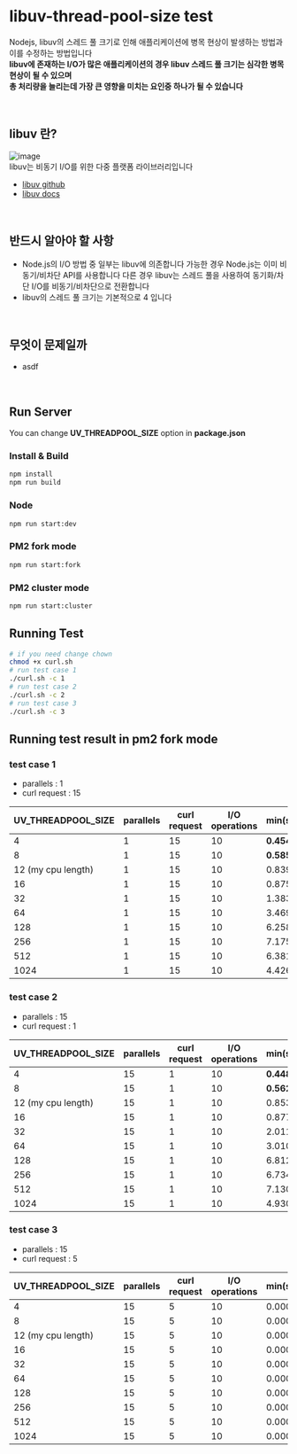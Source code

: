 # libuv-thread-pool-size test

Nodejs, libuv의 스레드 풀 크기로 인해 애플리케이션에 병목 현상이 발생하는 방법과 이를 수정하는 방법입니다</br>
**libuv에 존재하는 I/O가 많은 애플리케이션의 경우 libuv 스레드 풀 크기는 심각한 병목 현상이 될 수 있으며**</br>
**총 처리량을 늘리는데 가장 큰 영향을 미치는 요인중 하나가 될 수 있습니다**

</br>

## libuv 란?

![image](https://github.com/skrevolve/libuv-thread-pool-size/assets/41939976/9e54dc13-c90e-407d-a7de-6f913405c339)</br>
libuv는 비동기 I/O를 위한 다중 플랫폼 라이브러리입니다

- [libuv github](https://github.com/libuv/libuv)
- [libuv docs](https://docs.libuv.org/en/v1.x/threadpool.html)

</br>

## 반드시 알아야 할 사항

- Node.js의 I/O 방법 중 일부는 libuv에 의존합니다
  가능한 경우 Node.js는 이미 비동기/비차단 API를 사용합니다
  다른 경우 libuv는 스레드 풀을 사용하여 동기화/차단 I/O를 비동기/비차단으로 전환합니다
- libuv의 스레드 풀 크기는 기본적으로 4 입니다

</br>

## 무엇이 문제일까

- asdf

</br>

## Run Server

You can change **UV_THREADPOOL_SIZE** option in **package.json**

### Install & Build

```sh
npm install
npm run build
```

### Node

```sh
npm run start:dev
```

### PM2 fork mode

```sh
npm run start:fork
```

### PM2 cluster mode

```sh
npm run start:cluster
```

## Running Test

```sh
# if you need change chown
chmod +x curl.sh
# run test case 1
./curl.sh -c 1
# run test case 2
./curl.sh -c 2
# run test case 3
./curl.sh -c 3
```

## Running test result in pm2 fork mode

### test case 1

- parallels : 1
- curl request : 15

| **UV_THREADPOOL_SIZE** | **parallels** | **curl request** | **I/O operations** | **min(sec)** | **max(sec)** | **average(sec)** |
|------------------------|---------------|------------------|--------------------|--------------|--------------|------------------|
| 4                      | 1             | 15               | 10                 | **0.454**    | 18.856       | 9.567            |
| 8                      | 1             | 15               | 10                 | **0.585**    | 12.009       | 6.325            |
| 12 (my cpu length)     | 1             | 15               | 10                 | 0.839        | 10.531       | **5.663**        |
| 16                     | 1             | 15               | 10                 | 0.875        | 10.483       | **5.809**        |
| 32                     | 1             | 15               | 10                 | 1.383        | 10.320       | 6.256            |
| 64                     | 1             | 15               | 10                 | 3.469        | 10.474       | 7.286            |
| 128                    | 1             | 15               | 10                 | 6.258        | **9.422**    | 8.508            |
| 256                    | 1             | 15               | 10                 | 7.175        | 10.382       | 9.569            |
| 512                    | 1             | 15               | 10                 | 6.381        | 10.640       | 9.614            |
| 1024                   | 1             | 15               | 10                 | 4.426        | 10.657       | 9.393            |

### test case 2

- parallels : 15
- curl request : 1

| **UV_THREADPOOL_SIZE** | **parallels** | **curl request** | **I/O operations** | **min(sec)** | **max(sec)** | **average(sec)** |
|------------------------|---------------|------------------|--------------------|--------------|--------------|------------------|
| 4                      | 15            | 1                | 10                 | **0.448**    | 19.204       | 9.720            |
| 8                      | 15            | 1                | 10                 | **0.562**    | 12.131       | 6.396            |
| 12 (my cpu length)     | 15            | 1                | 10                 | 0.853        | 11.133       | **5.951**        |
| 16                     | 15            | 1                | 10                 | 0.877        | 10.664       | **5.876**        |
| 32                     | 15            | 1                | 10                 | 2.011        | 10.764       | 6.373            |
| 64                     | 15            | 1                | 10                 | 3.010        | 10.511       | 7.286            |
| 128                    | 15            | 1                | 10                 | 6.812        | **10.081**   | 9.028            |
| 256                    | 15            | 1                | 10                 | 6.734        | 10.903       | 10.227           |
| 512                    | 15            | 1                | 10                 | 7.130        | 10.822       | 10.306           |
| 1024                   | 15            | 1                | 10                 | 4.930        | 11.182       | 10.378           |

### test case 3

- parallels : 15
- curl request : 5

| **UV_THREADPOOL_SIZE** | **parallels** | **curl request** | **I/O operations** | **min(sec)** | **max(sec)** | **average(sec)** |
|------------------------|---------------|------------------|--------------------|--------------|--------------|------------------|
| 4                      | 15            | 5                | 10                 | 0.000        | 0.000        | 0.000            |
| 8                      | 15            | 5                | 10                 | 0.000        | 0.000        | 0.000            |
| 12 (my cpu length)     | 15            | 5                | 10                 | 0.000        | 0.000        | 0.000            |
| 16                     | 15            | 5                | 10                 | 0.000        | 0.000        | 0.000            |
| 32                     | 15            | 5                | 10                 | 0.000        | 0.000        | 0.000            |
| 64                     | 15            | 5                | 10                 | 0.000        | 0.000        | 0.000            |
| 128                    | 15            | 5                | 10                 | 0.000        | 0.000        | 0.000            |
| 256                    | 15            | 5                | 10                 | 0.000        | 0.000        | 0.000            |
| 512                    | 15            | 5                | 10                 | 0.000        | 0.000        | 0.000            |
| 1024                   | 15            | 5                | 10                 | 0.000        | 0.000        | 0.000            |